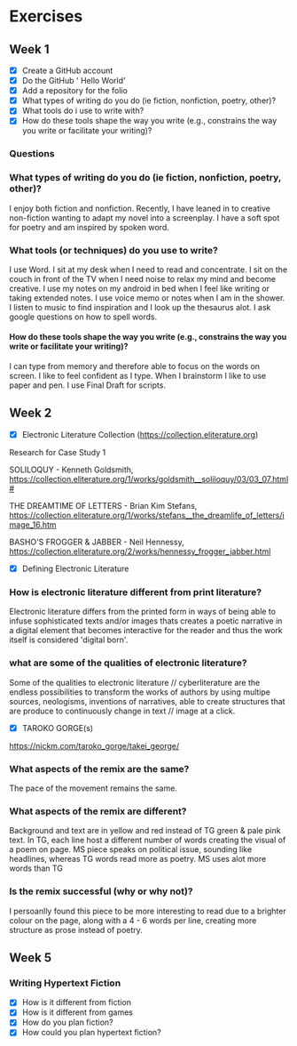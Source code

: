# Exercises

## Week 1

- [x] Create a GitHub account
- [x] Do the GitHub ' Hello World'
- [x] Add a repository for the folio
- [x] What types of writing do you do (ie fiction, nonfiction, poetry, other)?
- [x] What tools do i use to write with?
- [x] How do these tools shape the way you write (e.g., constrains the way you write or facilitate your writing)?

### Questions

### What types of writing do you do (ie fiction, nonfiction, poetry, other)?

I enjoy both fiction and nonfiction. Recently, I have leaned in to creative non-fiction wanting to adapt my novel into a screenplay. I have a soft spot for poetry and am inspired by spoken word.

### What tools (or techniques) do you use to write?


I use Word. I sit at my desk when I need to read and concentrate. I sit on the couch in front of the TV when I need noise to relax my mind and become creative. 
I use my notes on my android in bed when I feel like writing or taking extended notes. I use voice memo or notes when I am in the shower. 
I listen to music to find inspiration and I look up the thesaurus alot. I ask google questions on how to spell words. 

#### How do these tools shape the way you write (e.g., constrains the way you write or facilitate your writing)?

I can type from memory and therefore able to focus on the words on screen. I like to feel confident as I type. When I brainstorm I like to use paper and pen. 
I use Final Draft for scripts.

## Week 2

- [x] Electronic Literature Collection (https://collection.eliterature.org) 

Research for Case Study 1

SOLILOQUY - Kenneth Goldsmith, https://collection.eliterature.org/1/works/goldsmith__soliloquy/03/03_07.html#

THE DREAMTIME OF LETTERS - Brian Kim Stefans, https://collection.eliterature.org/1/works/stefans__the_dreamlife_of_letters/image_16.htm

BASHO'S FROGGER & JABBER - Neil Hennessy, https://collection.eliterature.org/2/works/hennessy_frogger_jabber.html

- [x] Defining Electronic Literature

### How is electronic literature different from print literature?

Electronic literature differs from the printed form in ways of being able to infuse sophisticated texts and/or images thats creates a poetic narrative in a digital element that becomes interactive for the reader and thus the work itself is considered 'digital born'. 

### what are some of the qualities of electronic literature?

Some of the qualities to electronic literature // cyberliterature are the endless possibilities to transform the works of authors by using multipe sources, neologisms, inventions of narratives, able to create structures that are produce to continuously change in text // image at a click. 

- [x] TAROKO GORGE(s)

https://nickm.com/taroko_gorge/takei_george/

### What aspects of the remix are the same?
The pace of the movement remains the same. 

### What aspects of the remix are different?
Background and text are in yellow and red instead of TG green & pale pink text.
In TG, each line host a different number of words creating the visual of a poem on page. 
MS piece speaks on political issue, sounding like headlines, whereas TG words read more as poetry.
MS uses alot more words than TG
### Is the remix successful (why or why not)?
I persoanlly found this piece to be more interesting to read due to a brighter colour on the page, along with a 4 - 6 words per line, creating more structure as prose instead of poetry.  

## Week 5
### Writing Hypertext Fiction
- [x] How is it different from fiction
- [x] How is it different from games
- [x] How do you plan fiction?
- [x] How could you plan hypertext fiction?
